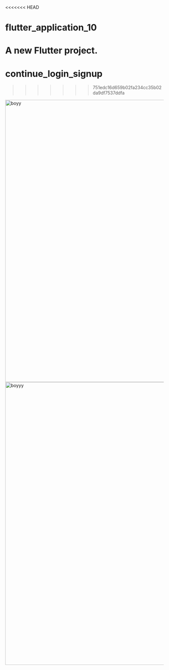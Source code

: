<<<<<<< HEAD
# flutter_application_10

A new Flutter project.
=======
# continue_login_signup
>>>>>>> 751edc16d659b02fa234cc35b02da9df7537ddfa
<img width="702" height="897" alt="boyy" src="https://github.com/user-attachments/assets/716e59a3-97fc-4c92-85a9-07fab7ab3dd1" />
<img width="720" height="899" alt="boyyy" src="https://github.com/user-attachments/assets/769e23f0-4fae-4768-9dac-e2c1c2029c7a" />
